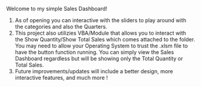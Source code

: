 Welcome to my simple Sales Dashboard!

1. As of opening you can interactive with the sliders to play around with the categories and also the Quarters.
2. This project also utilizies VBA/Module that allows you to interact with the Show Quantity/Show Total Sales which comes attached to the folder. You may need to allow your Operating System to trust the .xlsm file to have the button function running. You can simply view the Sales Dashboard regardless but will be showing only the Total Quantity or Total Sales.
3. Future improvements/updates will include a better design, more interactive features, and much more !   
